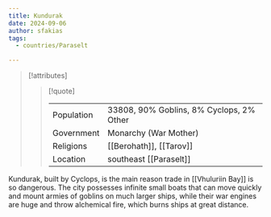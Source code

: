 ```yaml
---
title: Kundurak
date: 2024-09-06
author: sfakias
tags:
  - countries/Paraselt

---
```

> [!attributes]
> 
> > [!quote]
> >
> > | | |
> > | --- | --- |
> > | Population | 33808, 90% Goblins, 8% Cyclops, 2% Other |
> > | Government | Monarchy (War Mother) |
> > | Religions | [[Berohath]], [[Tarov]] |
> > | Location | southeast [[Paraselt]] |

Kundurak, built by Cyclops, is the main reason trade in [[Vhuluriin Bay]] is so dangerous. The city possesses infinite small boats that can move quickly and mount armies of goblins on much larger ships, while their war engines are huge and throw alchemical fire, which burns ships at great distance.